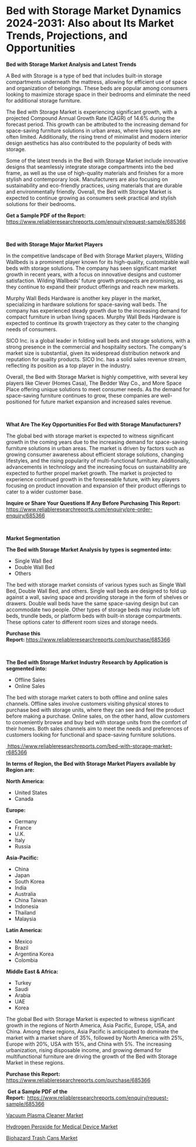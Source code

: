<p><h1>Bed with Storage Market Dynamics 2024-2031: Also about Its Market Trends, Projections, and Opportunities</h1></p><p><strong>Bed with Storage Market Analysis and Latest Trends</strong></p>
<p><p>A Bed with Storage is a type of bed that includes built-in storage compartments underneath the mattress, allowing for efficient use of space and organization of belongings. These beds are popular among consumers looking to maximize storage space in their bedrooms and eliminate the need for additional storage furniture.</p><p>The Bed with Storage Market is experiencing significant growth, with a projected Compound Annual Growth Rate (CAGR) of 14.6% during the forecast period. This growth can be attributed to the increasing demand for space-saving furniture solutions in urban areas, where living spaces are often limited. Additionally, the rising trend of minimalist and modern interior design aesthetics has also contributed to the popularity of beds with storage.</p><p>Some of the latest trends in the Bed with Storage Market include innovative designs that seamlessly integrate storage compartments into the bed frame, as well as the use of high-quality materials and finishes for a more stylish and contemporary look. Manufacturers are also focusing on sustainability and eco-friendly practices, using materials that are durable and environmentally friendly. Overall, the Bed with Storage Market is expected to continue growing as consumers seek practical and stylish solutions for their bedrooms.</p></p>
<p><strong>Get a Sample PDF of the Report:&nbsp;</strong> <a href="https://www.reliableresearchreports.com/enquiry/request-sample/685366">https://www.reliableresearchreports.com/enquiry/request-sample/685366</a></p>
<p>&nbsp;</p>
<p><strong>Bed with Storage Major Market Players</strong></p>
<p><p>In the competitive landscape of Bed with Storage Market players, Wilding Wallbeds is a prominent player known for its high-quality, customizable wall beds with storage solutions. The company has seen significant market growth in recent years, with a focus on innovative designs and customer satisfaction. Wilding Wallbeds' future growth prospects are promising, as they continue to expand their product offerings and reach new markets.</p><p>Murphy Wall Beds Hardware is another key player in the market, specializing in hardware solutions for space-saving wall beds. The company has experienced steady growth due to the increasing demand for compact furniture in urban living spaces. Murphy Wall Beds Hardware is expected to continue its growth trajectory as they cater to the changing needs of consumers.</p><p>SICO Inc. is a global leader in folding wall beds and storage solutions, with a strong presence in the commercial and hospitality sectors. The company's market size is substantial, given its widespread distribution network and reputation for quality products. SICO Inc. has a solid sales revenue stream, reflecting its position as a top player in the industry.</p><p>Overall, the Bed with Storage Market is highly competitive, with several key players like Clever (Homes Casa), The Bedder Way Co., and More Space Place offering unique solutions to meet consumer needs. As the demand for space-saving furniture continues to grow, these companies are well-positioned for future market expansion and increased sales revenue.</p></p>
<p>&nbsp;</p>
<p><strong>What Are The Key Opportunities For Bed with Storage Manufacturers?</strong></p>
<p><p>The global bed with storage market is expected to witness significant growth in the coming years due to the increasing demand for space-saving furniture solutions in urban areas. The market is driven by factors such as growing consumer awareness about efficient storage solutions, changing lifestyles, and the rising popularity of multi-functional furniture. Additionally, advancements in technology and the increasing focus on sustainability are expected to further propel market growth. The market is projected to experience continued growth in the foreseeable future, with key players focusing on product innovation and expansion of their product offerings to cater to a wider customer base.</p></p>
<p><strong>Inquire or Share Your Questions If Any Before Purchasing This Report:</strong> <a href="https://www.reliableresearchreports.com/enquiry/pre-order-enquiry/685366">https://www.reliableresearchreports.com/enquiry/pre-order-enquiry/685366</a></p>
<p>&nbsp;</p>
<p><strong>Market Segmentation</strong></p>
<p><strong>The Bed with Storage Market Analysis by types is segmented into:</strong></p>
<p><ul><li>Single Wall Bed</li><li>Double Wall Bed</li><li>Others</li></ul></p>
<p><p>The bed with storage market consists of various types such as Single Wall Bed, Double Wall Bed, and others. Single wall beds are designed to fold up against a wall, saving space and providing storage in the form of shelves or drawers. Double wall beds have the same space-saving design but can accommodate two people. Other types of storage beds may include loft beds, trundle beds, or platform beds with built-in storage compartments. These options cater to different room sizes and storage needs.</p></p>
<p><strong>Purchase this Report:&nbsp;</strong><a href="https://www.reliableresearchreports.com/purchase/685366">https://www.reliableresearchreports.com/purchase/685366</a></p>
<p>&nbsp;</p>
<p><strong>The Bed with Storage Market Industry Research by Application is segmented into:</strong></p>
<p><ul><li>Offline Sales</li><li>Online Sales</li></ul></p>
<p><p>The bed with storage market caters to both offline and online sales channels. Offline sales involve customers visiting physical stores to purchase bed with storage units, where they can see and feel the product before making a purchase. Online sales, on the other hand, allow customers to conveniently browse and buy bed with storage units from the comfort of their homes. Both sales channels aim to meet the needs and preferences of customers looking for functional and space-saving furniture solutions.</p></p>
<p><a href="https://www.reliableresearchreports.com/bed-with-storage-market-r685366">&nbsp;https://www.reliableresearchreports.com/bed-with-storage-market-r685366</a></p>
<p><strong>In terms of Region, the Bed with Storage Market Players available by Region are:</strong></p>
<p>
    <p> <strong> North America: </strong>
        <ul>
            <li>United States</li>
            <li>Canada</li>
        </ul>
        </p> 
    <p> <strong> Europe: </strong>
        <ul>
            <li>Germany</li>
            <li>France</li>
            <li>U.K.</li>
            <li>Italy</li>
            <li>Russia</li>
        </ul>
        </p> 
    <p> <strong> Asia-Pacific: </strong>
        <ul>
            <li>China</li>
            <li>Japan</li>
            <li>South Korea</li>
            <li>India</li>
            <li>Australia</li>
            <li>China Taiwan</li>
            <li>Indonesia</li>
            <li>Thailand</li>
            <li>Malaysia</li>
        </ul>
        </p> 
    <p> <strong> Latin America: </strong>
        <ul>
            <li>Mexico</li>
            <li>Brazil</li>
            <li>Argentina Korea</li>
            <li>Colombia</li>
        </ul>
        </p> 
    <p> <strong> Middle East & Africa: </strong>
        <ul>
            <li>Turkey</li>
            <li>Saudi</li>
            <li>Arabia</li>
            <li>UAE</li>
            <li>Korea</li>
        </ul>
    </p>
    </p>
<p><p>The global Bed with Storage Market is expected to witness significant growth in the regions of North America, Asia Pacific, Europe, USA, and China. Among these regions, Asia Pacific is anticipated to dominate the market with a market share of 35%, followed by North America with 25%, Europe with 20%, USA with 15%, and China with 5%. The increasing urbanization, rising disposable income, and growing demand for multifunctional furniture are driving the growth of the Bed with Storage Market in these regions.</p></p>
<p><strong>Purchase this Report: </strong><a href="https://www.reliableresearchreports.com/purchase/685366">https://www.reliableresearchreports.com/purchase/685366</a></p>
<p>&nbsp;<strong>Get a Sample PDF of the Report:&nbsp;&nbsp;</strong><a href="https://www.reliableresearchreports.com/enquiry/request-sample/685366">https://www.reliableresearchreports.com/enquiry/request-sample/685366</a></p>
<p><strong></strong></p>
<p><p><a href="https://www.linkedin.com/pulse/vacuum-plasma-cleaner-market-competitive-analysis-trends-forecast-bqiaf">Vacuum Plasma Cleaner Market</a></p><p><a href="https://www.linkedin.com/pulse/hydrogen-peroxide-medical-device-market-offer-valuable-insights-l4dye?trackingId=Y8109pRymfGOiQRBwIKLKQ%3D%3D">Hydrogen Peroxide for Medical Device Market</a></p><p><a href="https://www.linkedin.com/pulse/biohazard-trash-cans-market-trends-forecast-competitive-analysis-v9mzf">Biohazard Trash Cans Market</a></p></p>